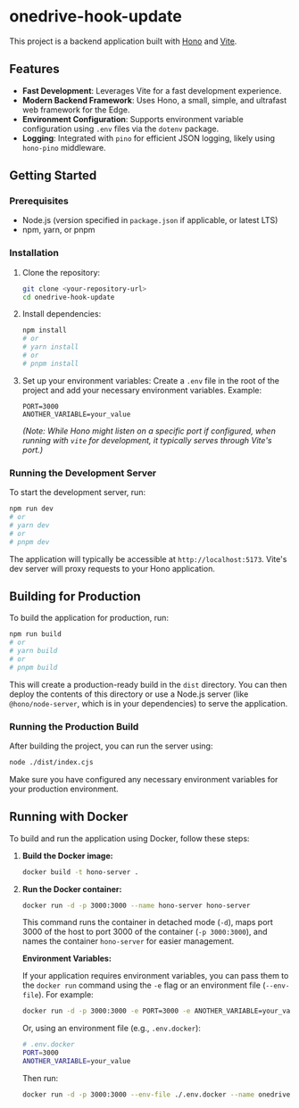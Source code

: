# onedrive-hook-update

This project is a backend application built with [Hono](https://hono.dev/) and [Vite](https://vitejs.dev/).

## Features

- **Fast Development**: Leverages Vite for a fast development experience.
- **Modern Backend Framework**: Uses Hono, a small, simple, and ultrafast web framework for the Edge.
- **Environment Configuration**: Supports environment variable configuration using `.env` files via the `dotenv` package.
- **Logging**: Integrated with `pino` for efficient JSON logging, likely using `hono-pino` middleware.

## Getting Started

### Prerequisites

- Node.js (version specified in `package.json` if applicable, or latest LTS)
- npm, yarn, or pnpm

### Installation

1.  Clone the repository:

    ```bash
    git clone <your-repository-url>
    cd onedrive-hook-update
    ```

2.  Install dependencies:

    ```bash
    npm install
    # or
    # yarn install
    # or
    # pnpm install
    ```

3.  Set up your environment variables:
    Create a `.env` file in the root of the project and add your necessary environment variables.
    Example:
    ```env
    PORT=3000
    ANOTHER_VARIABLE=your_value
    ```
    _(Note: While Hono might listen on a specific port if configured, when running with `vite` for development, it typically serves through Vite's port.)_

### Running the Development Server

To start the development server, run:

```bash
npm run dev
# or
# yarn dev
# or
# pnpm dev
```

The application will typically be accessible at `http://localhost:5173`. Vite's dev server will proxy requests to your Hono application.

## Building for Production

To build the application for production, run:

```bash
npm run build
# or
# yarn build
# or
# pnpm build
```

This will create a production-ready build in the `dist` directory. You can then deploy the contents of this directory or use a Node.js server (like `@hono/node-server`, which is in your dependencies) to serve the application.

### Running the Production Build

After building the project, you can run the server using:

```bash
node ./dist/index.cjs
```

Make sure you have configured any necessary environment variables for your production environment.

## Running with Docker

To build and run the application using Docker, follow these steps:

1.  **Build the Docker image:**

    ```bash
    docker build -t hono-server .
    ```

2.  **Run the Docker container:**

    ```bash
    docker run -d -p 3000:3000 --name hono-server hono-server
    ```

    This command runs the container in detached mode (`-d`), maps port 3000 of the host to port 3000 of the container (`-p 3000:3000`), and names the container `hono-server` for easier management.

    **Environment Variables:**

    If your application requires environment variables, you can pass them to the `docker run` command using the `-e` flag or an environment file (`--env-file`). For example:

    ```bash
    docker run -d -p 3000:3000 -e PORT=3000 -e ANOTHER_VARIABLE=your_value --name onedrive-hook-app onedrive-hook-update
    ```

    Or, using an environment file (e.g., `.env.docker`):

    ```bash
    # .env.docker
    PORT=3000
    ANOTHER_VARIABLE=your_value
    ```

    Then run:

    ```bash
    docker run -d -p 3000:3000 --env-file ./.env.docker --name onedrive-hook-app onedrive-hook-update
    ```
